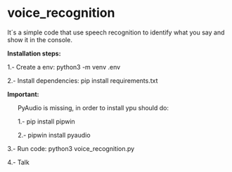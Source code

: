 # voice_recognition
It´s a simple code that use speech recognition to identify what you say and show it in the console.

**Installation steps:** 

1.- Create a env: python3 -m venv .env

2.- Install dependencies: pip install requirements.txt

**Important:**

&nbsp;&nbsp;&nbsp;&nbsp;&nbsp;&nbsp;PyAudio is missing, in order to install ypu should do: 
  
  &nbsp;&nbsp;&nbsp;&nbsp;&nbsp;&nbsp;1.- pip install pipwin
      
  &nbsp;&nbsp;&nbsp;&nbsp;&nbsp;&nbsp;2.- pipwin install pyaudio

3.- Run code: python3 voice_recognition.py

4.- Talk
